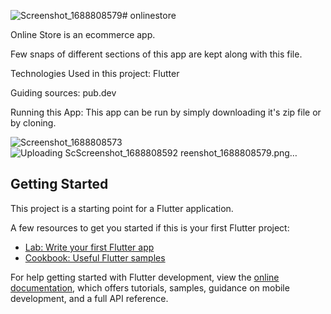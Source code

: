 ![Screenshot_1688808579](https://github.com/dhirajchaurasiya10/flutter-assignment/assets/106879418/fb6b6705-4876-4a5a-ad44-d6bc3f8c9789)# onlinestore

Online Store is an ecommerce app.

Few snaps of different sections of this app are kept along with this file.

Technologies Used in this project:
Flutter


Guiding sources:
pub.dev

Running this App:
 This app can be run by simply downloading it's zip file or by cloning.


![Screenshot_1688808573](https://github.com/dhirajchaurasiya10/flutter-assignment/assets/106879418/4132d1c4-f24a-498b-b1e1-2851aeb3e834)
![Uploading Sc![Screenshot_1688808592](https://github.com/dhirajchaurasiya10/flutter-assignment/assets/106879418/38db5efb-f5ca-493e-9668-01d33cb382d4)
reenshot_1688808579.png…]()













## Getting Started

This project is a starting point for a Flutter application.

A few resources to get you started if this is your first Flutter project:

- [Lab: Write your first Flutter app](https://docs.flutter.dev/get-started/codelab)
- [Cookbook: Useful Flutter samples](https://docs.flutter.dev/cookbook)

For help getting started with Flutter development, view the
[online documentation](https://docs.flutter.dev/), which offers tutorials,
samples, guidance on mobile development, and a full API reference.
